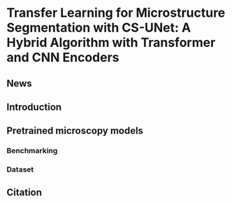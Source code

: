# Transfer Learning for Microstructure Segmentation with CS-UNet: A Hybrid Algorithm with Transformer and CNN Encoders
## News

## Introduction

## Pretrained microscopy models
### Benchmarking
### Dataset

## Citation


